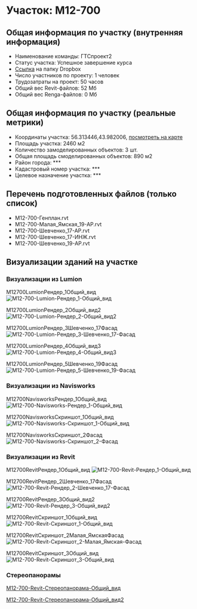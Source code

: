 # Участок: M12-700
## Общая информация по участку (внутренняя информация)
+ Наименование команды: ГТСпроект2
+ Статус участка: Успешное завершение курса
+ [Ссылка](https://www.dropbox.com/sh/wvvgv1nw1iqred9/AADBCB91bT640ESpqZzzwEJoa/M12_700?dl=0) на папку Dropbox
+ Число участников по проекту: 1 человек
+ Трудозатраты на проект: 50 часов
+ Общий вес Revit-файлов: 52 Мб
+ Общий вес Renga-файлов: 0 Мб
## Общая информация по участку (реальные метрики)
+ Координаты участка: 56.313446,43.982006, [посмотреть на карте](yandex.ru/maps/47/nizhny-novgorod/?ll=56.313446%2C43.982006&z=19)
+ Площадь участка: 2460 м2
+ Количество замоделированных объектов: 3 шт.
+ Общая площадь смоделированных объектов: 890 м2
+ Район города: *** 
+ Кадастровый номер участка: *** 
+ Целевое назначение участка: *** 
## Перечень подготовленных файлов (только список)
+ М12-700-Генплан.rvt
+ М12-700-Малая_Ямская_19-АР.rvt
+ М12-700-Шевченко_17-АР.rvt
+ М12-700-Шевченко_17-ИНЖ.rvt
+ М12-700-Шевченко_19-АР.rvt
## Визуализации зданий на участке
### Визуализации из Lumion
M12700LumionРендер_1Общий_вид
![M12-700-Lumion-Рендер_1-Общий_вид](/Images/M12_700/M12-700-Lumion-Рендер_1-Общий_вид_Compressed.jpg)

M12700LumionРендер_2Общий_вид2
![M12-700-Lumion-Рендер_2-Общий_вид2](/Images/M12_700/M12-700-Lumion-Рендер_2-Общий_вид2_Compressed.jpg)

M12700LumionРендер_3Шевченко_17Фасад
![M12-700-Lumion-Рендер_3-Шевченко_17-Фасад](/Images/M12_700/M12-700-Lumion-Рендер_3-Шевченко_17-Фасад_Compressed.jpg)

M12700LumionРендер_4Общий_вид3
![M12-700-Lumion-Рендер_4-Общий_вид3](/Images/M12_700/M12-700-Lumion-Рендер_4-Общий_вид3_Compressed.jpg)

M12700LumionРендер_5Шевченко_19Фасад
![M12-700-Lumion-Рендер_5-Шевченко_19-Фасад](/Images/M12_700/M12-700-Lumion-Рендер_5-Шевченко_19-Фасад_Compressed.jpg)

### Визуализации из Navisworks
M12700NavisworksРендер_1Общий_вид
![M12-700-Navisworks-Рендер_1-Общий_вид](/Images/M12_700/M12-700-Navisworks-Рендер_1-Общий_вид_Compressed.jpg)

M12700NavisworksСкриншот_1Общий_вид
![M12-700-Navisworks-Скриншот_1-Общий_вид](/Images/M12_700/M12-700-Navisworks-Скриншот_1-Общий_вид_Compressed.jpg)

M12700NavisworksСкриншот_2Фасад
![M12-700-Navisworks-Скриншот_2-Фасад](/Images/M12_700/M12-700-Navisworks-Скриншот_2-Фасад_Compressed.jpg)

### Визуализации из Revit
М12700RevitРендер_1Общий_вид
![М12-700-Revit-Рендер_1-Общий_вид](/Images/M12_700/М12-700-Revit-Рендер_1-Общий_вид_Compressed.jpg)

М12700RevitРендер_2Шевченко_17Фасад
![М12-700-Revit-Рендер_2-Шевченко_17-Фасад](/Images/M12_700/М12-700-Revit-Рендер_2-Шевченко_17-Фасад_Compressed.jpg)

М12700RevitРендер_3Общий_вид2
![М12-700-Revit-Рендер_3-Общий_вид2](/Images/M12_700/М12-700-Revit-Рендер_3-Общий_вид2_Compressed.jpg)

М12700RevitСкриншот_1Общий_вид
![М12-700-Revit-Скриншот_1-Общий_вид](/Images/M12_700/М12-700-Revit-Скриншот_1-Общий_вид_Compressed.jpg)

М12700RevitСкриншот_2Малая_ЯмскаяФасад
![М12-700-Revit-Скриншот_2-Малая_Ямская-Фасад](/Images/M12_700/М12-700-Revit-Скриншот_2-Малая_Ямская-Фасад_Compressed.jpg)

М12700RevitСкриншот_3Общий_вид
![М12-700-Revit-Скриншот_3-Общий_вид](/Images/M12_700/М12-700-Revit-Скриншот_3-Общий_вид_Compressed.jpg)

### Стереопанорамы
[M12-700-Revit-Стереопанорама-Общий_вид](https://pano.autodesk.com/pano.html?url=jpgs/b193a55c-44bf-4518-afec-c584b7158f62&version=2)

[M12-700-Revit-Стереопанорама-Общий_вид2](https://pano.autodesk.com/pano.html?url=jpgs/be0acef2-76c3-4575-be3f-841f46145975&version=2)

